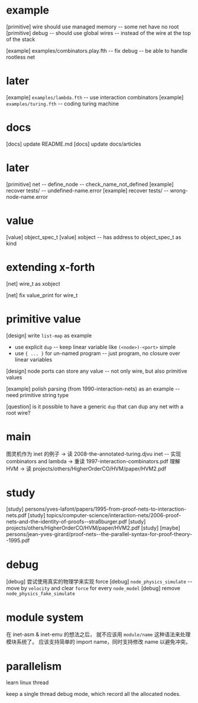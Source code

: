 # example

[primitive] wire should use managed memory -- some net have no root
[primitive] debug -- should use global wires -- instead of the wire at the top of the stack

[example] examples/combinators.play.fth -- fix debug -- be able to handle rootless net

# later

[example] `examples/lambda.fth` -- use interaction combinators
[example] `examples/turing.fth` -- coding turing machine

# docs

[docs] update README.md
[docs] update docs/articles

# later

[primitive] net -- define_node -- check_name_not_defined
[example] recover tests/ -- undefined-name.error
[example] recover tests/ -- wrong-node-name.error

# value

[value] object_spec_t
[value] xobject -- has address to object_spec_t as kind

# extending x-forth

[net] wire_t as xobject

[net] fix value_print for wire_t

# primitive value

[design] write `list-map` as example

- use explicit `dup` -- keep linear variable like `(<node>)-<port>` simple
- use `{ ... }` for un-named program -- just program, no closure over linear variables

[design] node ports can store any value -- not only wire, but also primitive values

[example] polish parsing (from 1990-interaction-nets) as an example -- need primitive string type

[question] is it possible to have a generic `dup` that can dup any net with a root wire?

# main

图灵机作为 inet 的例子 -> 读 2008-the-annotated-turing.djvu
inet -- 实现 combinators and lambda -> 重读 1997-interaction-combinators.pdf
理解 HVM -> 读 projects/others/HigherOrderCO/HVM/paper/HVM2.pdf

# study

[study] persons/yves-lafont/papers/1995-from-proof-nets-to-interaction-nets.pdf
[study] topics/computer-science/interaction-nets/2006-proof-nets-and-the-identity-of-proofs--straßburger.pdf
[study] projects/others/HigherOrderCO/HVM/paper/HVM2.pdf
[study] [maybe] persons/jean-yves-girard/proof-nets--the-parallel-syntax-for-proof-theory--1995.pdf

# debug

[debug] 尝试使用真实的物理学来实现 force
[debug] `node_physics_simulate` -- move by `velocity` and clear `force` for every `node_model`
[debug] remove `node_physics_fake_simulate`

# module system

在 inet-asm & inet-emu 的想法之后，
就不应该用 `module/name` 这种语法来处理模块系统了。
应该支持简单的 import name，同时支持修改 name 以避免冲突。

# parallelism

learn linux thread

keep a single thread debug mode, which record all the allocated nodes.
